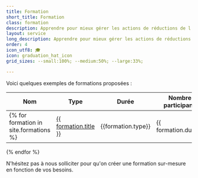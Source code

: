 ```yaml
---
title: Formation
short_title: Formation
class: formation
description: Apprendre pour mieux gérer les actions de réductions de l'impact environnemental
layout: service
long_description: Apprendre pour mieux gérer les actions de réductions de l'impact environnemental
order: 4
icon_utf8: 🎓
icon: graduation_hat_icon
grid_sizes: --small:100%; --medium:50%; --large:33%;

---
```


Voici quelques exemples de formations proposées :

| Nom | Type | Durée | Nombre de participant.e.s |
|-----|------|-------|---------------------------|
{% for formation in site.formations %}| [{{ formation.title }}]({{formation.url}}) | {{formation.type}} | {{ formation.duration}} | {{ formation.effectif }} |
{% endfor %}

N'hésitez pas à nous solliciter pour qu'on créer une formation sur-mesure en fonction de vos besoins.